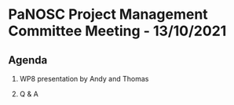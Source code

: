PaNOSC Project Management Committee Meeting - 13/10/2021 
=========================================================

Agenda
------	

1. WP8 presentation by Andy and Thomas
 
2. Q & A




